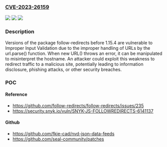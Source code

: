 ### [CVE-2023-26159](https://cve.mitre.org/cgi-bin/cvename.cgi?name=CVE-2023-26159)
![](https://img.shields.io/static/v1?label=Product&message=follow-redirects&color=blue)
![](https://img.shields.io/static/v1?label=Version&message=0%3C%201.15.4%20&color=brighgreen)
![](https://img.shields.io/static/v1?label=Vulnerability&message=Improper%20Input%20Validation&color=brighgreen)

### Description

Versions of the package follow-redirects before 1.15.4 are vulnerable to Improper Input Validation due to the improper handling of URLs by the url.parse() function. When new URL() throws an error, it can be manipulated to misinterpret the hostname. An attacker could exploit this weakness to redirect traffic to a malicious site, potentially leading to information disclosure, phishing attacks, or other security breaches.

### POC

#### Reference
- https://github.com/follow-redirects/follow-redirects/issues/235
- https://security.snyk.io/vuln/SNYK-JS-FOLLOWREDIRECTS-6141137

#### Github
- https://github.com/fkie-cad/nvd-json-data-feeds
- https://github.com/seal-community/patches

